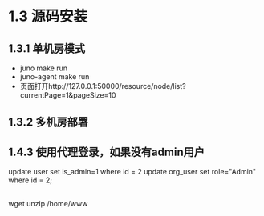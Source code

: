 # 1.3 源码安装

## 1.3.1 单机房模式
* juno make run
* juno-agent make run
* 页面打开http://127.0.0.1:50000/resource/node/list?currentPage=1&pageSize=10

## 1.3.2 多机房部署



## 1.4.3 使用代理登录，如果没有admin用户
update user set is_admin=1 where id = 2
update org_user set role="Admin" where id = 2;

## 
wget 
unzip
/home/www
